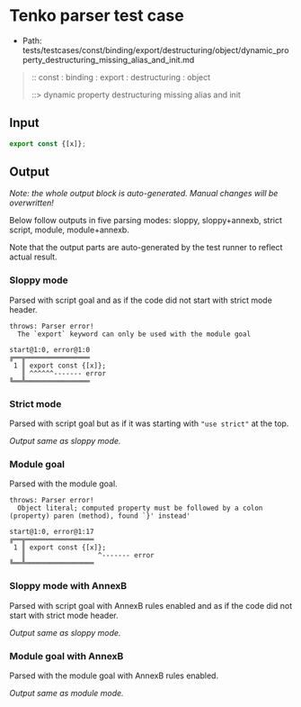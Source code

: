 # Tenko parser test case

- Path: tests/testcases/const/binding/export/destructuring/object/dynamic_property_destructuring_missing_alias_and_init.md

> :: const : binding : export : destructuring : object
>
> ::> dynamic property destructuring missing alias and init

## Input

`````js
export const {[x]};
`````

## Output

_Note: the whole output block is auto-generated. Manual changes will be overwritten!_

Below follow outputs in five parsing modes: sloppy, sloppy+annexb, strict script, module, module+annexb.

Note that the output parts are auto-generated by the test runner to reflect actual result.

### Sloppy mode

Parsed with script goal and as if the code did not start with strict mode header.

`````
throws: Parser error!
  The `export` keyword can only be used with the module goal

start@1:0, error@1:0
╔══╦════════════════
 1 ║ export const {[x]};
   ║ ^^^^^^------- error
╚══╩════════════════

`````

### Strict mode

Parsed with script goal but as if it was starting with `"use strict"` at the top.

_Output same as sloppy mode._

### Module goal

Parsed with the module goal.

`````
throws: Parser error!
  Object literal; computed property must be followed by a colon (property) paren (method), found `}' instead'

start@1:0, error@1:17
╔══╦═════════════════
 1 ║ export const {[x]};
   ║                  ^------- error
╚══╩═════════════════

`````

### Sloppy mode with AnnexB

Parsed with script goal with AnnexB rules enabled and as if the code did not start with strict mode header.

_Output same as sloppy mode._

### Module goal with AnnexB

Parsed with the module goal with AnnexB rules enabled.

_Output same as module mode._
